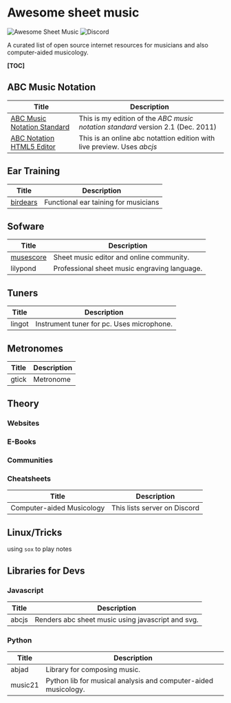 # Awesome sheet music

![Awesome Sheet Music](https://img.shields.io/badge/awesome-sheet%20music-blue.svg?style=flat-square&logoWidth=14;&logo=data%3Aimage%2Fpng%3Bbase64%2CiVBORw0KGgoAAAANSUhEUgAAAA4AAAAOCAYAAAAfSC3RAAAABmJLR0QA%2FwD%2FAP%2BgvaeTAAAACXBIWXMAAD2EAAA9hAHVrK90AAAAB3RJTUUH4QYUFCATS%2BI5PwAAAsFJREFUKM8FwctuE1cABuB%2Fzsx4PE5sY9eNSSiXhNDITRshaJFA3NSy7AMgseUVeAiEEBIrxIINEgKxKt1VrVRFiEBIRIDYCBwnHpLYY8fjy4znds6cc%2Fg%2B5eFf8oroeL5bfVY6s9S%2BU5rO%2Fkw9B9anupAQRNMJrEaXvquy5yvNsR5Q%2FzgkVO2wyfWZ%2FMDgV9wnRyvnCwokjOwkjv%2FSJeOehVa9BtNMp2hUv7HTiZd3oqDCFBKSkhbqB%2B7jO%2FPnLhdSKUDXJfwPz4HWS6SHdZSSDiYGTRybzuJSJXPGICRShcI1v7VSOFo5cZ4QBUKVOHj9Aj9e%2Bx0SDPTrF0zkdBAe4%2F9HNfxwdn4y%2F37UQJTkSDJeu1wuT4O5NjhNgDCAoCEgJaQEwASIboCkIA0zJedyRM2kVE8LI%2F%2F7lJnByLbAYw4aMrCRg3YrhOHZ0EQCxwXet2OxubwdLM7nDn9a7fdIOpVMec4%2B%2FNEIUegjGAwx2KyhtvxKPL39AuNhH3cfvOEZFUqj42ZiRnUvDE5pppkfdptVZPJlEB7C6QU4%2FecCLuZ0slQpQmcRpkSizB3SyMoBFY4XSQHEWtfuiu9mZrFfW0fgRkAYwf7vH2SPnYT%2F0UK352LpZJaUOUfMGQyiIJHCIKWp%2BfXP628hVRPjgMsdy5WUq%2Bh%2F%2FIwhCzA5N4XqXoiGHSGUktSswA84VUm5sLDhJypa1h6a27vD%2FSF1BpQjzhtoHzAMVhs4ElNselJyLoXts5wKBWTx12vWuD9ub32x3V4n2qp2pd2o2%2Fi6N8Ts0gzKVysozubwapDwBILYAc1O6JrUth2h9208iDxcWGuGvDRT%2FKn420X0Nl4i3upjdWUX%2F1o0iIEMAaSuEiWfViPNY4wUFv5Yk064YfrLi463Ky%2FdvHXC713H3%2Ffv8Q9%2B2xoJVoyJmpaqonhcIPCY%2BQ09IZcIE6PySAAAAABJRU5ErkJggg%3D%3D) 
![Discord](https://img.shields.io/discord/322889507294806028.svg?style=flat-square&label=chat%20on%20discord)


A curated list of open source internet resources for musicians and also computer-aided musicology.

**[TOC]**

## ABC Music Notation

| Title | Description |
| --- | --- |
| [ABC Music Notation Standard](https://iacchus.github.io/abc-music-notation-standard/) | This is my edition of the *ABC music notation standard* version 2.1 (Dec. 2011) |
| [ABC Notation HTML5 Editor](https://iacchus.github.io/musiceditor/) | This is an online abc notattion edition with live preview. Uses *abcjs* |

## Ear Training

| Title | Description |
| --- | --- |
| [birdears](https://github.com/iacchus/birdears) | Functional ear taining for musicians |

## Sofware

| Title | Description |
| --- | --- |
| [musescore](https://musescore.com/) | Sheet music editor and online community. |
| lilypond | Professional sheet music engraving language. |

## Tuners

| Title | Description |
| --- | --- |
| lingot | Instrument tuner for pc. Uses microphone. |

## Metronomes


| Title | Description |
| --- | --- |
| gtick | Metronome |

## Theory

### Websites

### E-Books

### Communities

### Cheatsheets


| Title | Description |
| --- | --- |
| Computer-aided Musicology | This lists server on Discord |

## Linux/Tricks

using `sox` to play notes

## Libraries for Devs

### Javascript

| Title | Description |
| --- | --- |
| abcjs | Renders abc sheet music using javascript and svg. |

### Python

| Title | Description |
| --- | --- |
| abjad | Library for composing music. |
| music21 | Python lib for musical analysis and computer-aided musicology. |
